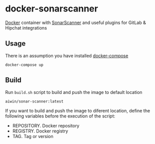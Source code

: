 docker-sonarscanner
===================

[Docker](https://www.docker.com/) container with [SonarScanner](http://www.sonarqube.org/) and useful plugins for GitLab & Hipchat integrations

Usage
--------------

There is an assumption you have installed [docker-compose](https://docs.docker.com/compose/)

    docker-compose up


Build
--------------

Run `build.sh` script to build and push the image to default location

    aiwin/sonar-scanner:latest

If you want to build and push the image to diferent location, define the following
variables before the execution of the script:

- REPOSITORY. Docker repository
- REGISTRY. Docker registry
- TAG. Tag or version
